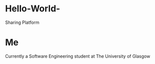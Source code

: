 # Hello-World-
Sharing Platform
 # Me
 Currently a Software Engineering student at The University of Glasgow
